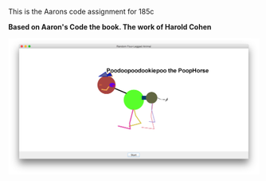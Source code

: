 This is the Aarons code assignment for 185c

<b> Based on Aaron's Code the book. The work of Harold Cohen </b>


![](aaron.png)
